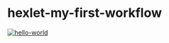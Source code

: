 # hexlet-my-first-workflow

[![hello-world](https://github.com/ressw/hexlet-my-first-workflow/actions/workflows/hello-world.yml/badge.svg)](https://github.com/ressw/hexlet-my-first-workflow/actions/workflows/hello-world.yml)
